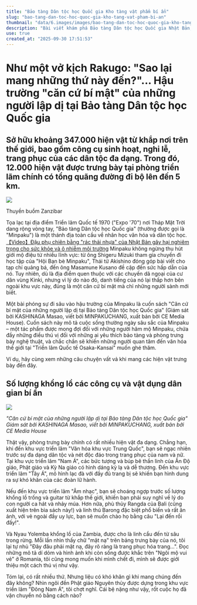 ```yaml
---
title: "Bảo tàng Dân tộc học Quốc gia Kho tàng vật phẩm bí ẩn"
slug: "bao-tang-dan-toc-hoc-quoc-gia-kho-tang-vat-pham-bi-an"
thumbnail: "data/6.images/images/bao-tang-dan-toc-hoc-quoc-gia-kho-tang-vat-pham-bi-an.webp"
description: "Bài viết khám phá Bảo tàng Dân tộc học Quốc gia Nhật Bản, hay Minpaku, một trung tâm nhân học văn hóa toàn cầu với 347.000 hiện vật. Nó tiết lộ những thách thức khi thu thập và trưng bày các vật phẩm độc đáo, mang đến cái nhìn sâu sắc về cuộc sống thường ngày thú vị của bảo tàng."
use: true
created_at: "2025-09-30 17:51:53"
---
```


# Như một vở kịch Rakugo: "Sao lại mang những thứ này đến?"... Hậu trường "căn cứ bí mật" của những người lập dị tại Bảo tàng Dân tộc học Quốc gia

## Sở hữu khoảng 347.000 hiện vật từ khắp nơi trên thế giới, bao gồm công cụ sinh hoạt, nghi lễ, trang phục của các dân tộc đa dạng. Trong đó, 12.000 hiện vật được trưng bày tại phòng triển lãm chính có tổng quãng đường đi bộ lên đến 5 km.

![](/images/20250930-00010000-newsweek-000-1-view.webp)

Thuyền buồm Zanzibar

Tọa lạc tại địa điểm Triển lãm Quốc tế 1970 ("Expo '70") nơi Tháp Mặt Trời dang rộng vòng tay, "Bảo tàng Dân tộc học Quốc gia" (thường được gọi là "Minpaku") là một thánh địa toàn cầu về nhân học văn hóa và dân tộc học.
[【Video】Đậu phụ chiên bằng "rác thải nhựa" của Nhật Bản gây hại nghiêm trọng cho sức khỏe và ô nhiễm môi trường](https://www.newsweekjapan.jp/stories/world/2025/06/554011_2.php)
Minpaku không ngừng thu hút giới mộ điệu từ nhiều lĩnh vực: từ ông Shigeru Mizuki tham gia chuyến đi học tập của "Hội Bạn bè Minpaku", Thái tử Akishino đóng góp bài viết cho tạp chí quảng bá, đến ông Masamune Kusano đề cập đến sức hấp dẫn của nó. Tuy nhiên, dù là địa điểm quen thuộc với các chuyến dã ngoại của cư dân vùng Kinki, nhưng vì lý do nào đó, danh tiếng của nó lại thấp hơn bên ngoài khu vực này, đúng là một căn cứ bí mật mà chỉ những người sành mới biết.

Một bài phóng sự đi sâu vào hậu trường của Minpaku là cuốn sách "Căn cứ bí mật của những người lập dị tại Bảo tàng Dân tộc học Quốc gia" (Giám sát bởi KASHINAGA Masao, viết bởi MINPAKUCHANG, xuất bản bởi CE Media House). Cuốn sách này mô tả cuộc sống thường ngày sâu sắc của Minpaku – một tác phẩm được mong đợi đối với những người hâm mộ Minpaku, chứa đầy những điều thú vị đối với những ai yêu thích bảo tàng và phòng trưng bày nghệ thuật, và chắc chắn sẽ khiến những người quan tâm đến văn hóa thế giới tại "Triển lãm Quốc tế Osaka-Kansai" muốn ghé thăm.

Ví dụ, hãy cùng xem những câu chuyện vất vả khi mang các hiện vật trưng bày đến đây.

## Số lượng khổng lồ các công cụ và vật dụng dân gian bí ẩn

![](/images/20250930-00010000-newsweek-001-1-view.webp)

*"Căn cứ bí mật của những người lập dị tại Bảo tàng Dân tộc học Quốc gia" Giám sát bởi KASHINAGA Masao, viết bởi MINPAKUCHANG, xuất bản bởi CE Media House*

Thật vậy, phòng trưng bày chính có rất nhiều hiện vật đa dạng. Chẳng hạn, khi đến khu vực triển lãm "Văn hóa khu vực Trung Quốc", bạn sẽ ngạc nhiên trước sự đa dạng dân tộc và nét độc đáo trong trang phục của nam và nữ. Tại khu vực triển lãm "Nam Á", các bức tượng và búp bê thần linh của Ấn Độ giáo, Phật giáo và Kỳ Na giáo có hình dáng kỳ lạ và dễ thương. Đến khu vực triển lãm "Tây Á", mô hình lạc đà với đầy đủ trang bị sẽ khiến bạn hình dung ra sự khó khăn của các đoàn lữ hành.

Nếu đến khu vực triển lãm "Âm nhạc", bạn sẽ choáng ngợp trước số lượng khổng lồ trống và guitar từ khắp thế giới, khiến bạn phải suy nghĩ về lý do con người ca hát và nhảy múa. Hơn nữa, phù thủy Rangda của Bali (cũng xuất hiện trên bìa sách này!) và linh thú Barong đặc biệt phổ biến và rất ăn ảnh, với vẻ ngoài đầy uy lực, bạn sẽ muốn chào họ bằng câu "Lại đến rồi đấy!".

Và Nyau Yolemba khổng lồ của Zambia, được cho là linh cẩu đến từ sâu trong rừng. Mỗi lần nhìn thấy chữ "mặt nạ" trên bảng trưng bày của nó, tôi lại tự nhủ "Đây đâu phải mặt nạ, đây rõ ràng là trang phục hóa trang...". Đọc những mô tả dí dỏm và hình ảnh khi còn sống được khắc trên "Ngôi mộ vui vẻ" ở Romania, tôi cũng mong muốn khi mình chết đi, mình sẽ được giới thiệu một cách thú vị như vậy.

Tóm lại, có rất nhiều thứ. Nhưng liệu có khó khăn gì khi mang chúng đến đây không? Nhìn ngôi đền Phật giáo Nguyên thủy được dựng trong khu vực triển lãm "Đông Nam Á", tôi chợt nghĩ. Cái bệ nặng như vậy, rốt cuộc họ đã vận chuyển nó bằng cách nào?